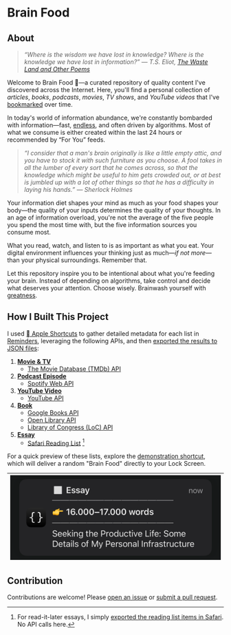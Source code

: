 # Brain Food

## About

> _“Where is the wisdom we have lost in knowledge? Where is the knowledge we have lost in information?” ― T.S. Eliot, [The Waste Land and Other Poems](https://www.goodreads.com/work/quotes/15306654)_

Welcome to Brain Food 🧠—a curated repository of quality content I've discovered across the Internet. Here, you'll find a personal collection of _articles_, _books_, _podcasts_, _movies_, _TV shows_, and _YouTube videos_ that I've [bookmarked](https://huami.ng/bookmarks) over time.

In today's world of information abundance, we're constantly bombarded with information—fast, [endless](https://perell.com/essay/never-ending-now/), and often driven by algorithms. Most of what we consume is either created within the last 24 hours or recommended by “For You” feeds.

> _“I consider that a man's brain originally is like a little empty attic, and you have to stock it with such furniture as you choose. A fool takes in all the lumber of every sort that he comes across, so that the knowledge which might be useful to him gets crowded out, or at best is jumbled up with a lot of other things so that he has a difficulty in laying his hands.” — Sherlock Holmes_

Your information diet shapes your mind as much as your food shapes your body—the quality of your inputs determines the quality of your thoughts. In an age of information overload, you're not the average of the five people you spend the most time with, but the five information sources you consume most.

What you read, watch, and listen to is as important as what you eat. Your digital environment influences your thinking just as much—_if not more_—than your physical surroundings. Remember that.

Let this repository inspire you to be intentional about what you're feeding your brain. Instead of depending on algorithms, take control and decide what deserves your attention. Choose wisely. Brainwash yourself with [greatness](https://www.thelindylibrary.org/).

## How I Built This Project

I used [ Apple Shortcuts](https://shortcutomation.com/gallery/brain-food/) to gather detailed metadata for each list in [Reminders](https://support.apple.com/en-au/guide/reminders/welcome/mac), leveraging the following APIs, and then [exported the results to JSON files](https://shortcutomation.com/gallery/brain-food/share-brain-food/):

1. **[Movie & TV](https://huami.ng/bookmarks/movie-tv-shows)**
	* [The Movie Database (TMDb) API](https://developer.themoviedb.org)
2. **[Podcast Episode](https://huami.ng/bookmarks/podcasts)**
	* [Spotify Web API](https://developer.spotify.com/documentation/web-api)
3. **[YouTube Video](https://huami.ng/bookmarks/youtube-videos)**
	* [YouTube API](https://developers.google.com/youtube/v3/getting-started)
4. **[Book](https://huami.ng/bookmarks/books)**
	* [Google Books API](https://developers.google.com/books/docs/overview)
	* [Open Library API](https://openlibrary.org/developers/api)
	* [Library of Congress (LoC) API](https://www.loc.gov/apis)
5. **[Essay](https://huami.ng/bookmarks/articles)**
	* [Safari Reading List](https://support.apple.com/en-euro/guide/iphone/iph1a4721132/ios) [^1]

For a quick preview of these lists, explore the [demonstration shortcut](https://shortcutomation.com/gallery/shared/brain-food/), which will deliver a random "Brain Food" directly to your Lock Screen.

<p align="center">

| ![](assets/notification.png) |
| :-: |

</p>

## Contribution

Contributions are welcome! Please [open an issue](https://github.com/huaminghuangtw/Brain-Food/issues/new) or [submit a pull request](https://github.com/huaminghuangtw/Brain-Food/compare).

[^1]: For read-it-later essays, I simply [exported the reading list items in Safari](https://shortcutomation.com/gallery/brain-food/export-safari-reading-list/). No API calls here.
